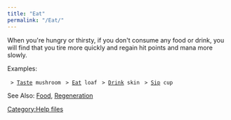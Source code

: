 ```yaml
---
title: "Eat"
permalink: "/Eat/"
---
```


When you're hungry or thirsty, if you don't consume any food or drink,
you will find that you tire more quickly and regain hit points and mana
more slowly.

Examples:

` > `[`Taste`](Taste "wikilink")` mushroom`
` > `[`Eat`](Eat "wikilink")` loaf`
` > `[`Drink`](Drink "wikilink")` skin`
` > `[`Sip`](Sip "wikilink")` cup`

See Also: [Food](Food "wikilink"),
[Regeneration](Regeneration "wikilink")

[Category:Help files](Category:Help_files "wikilink")